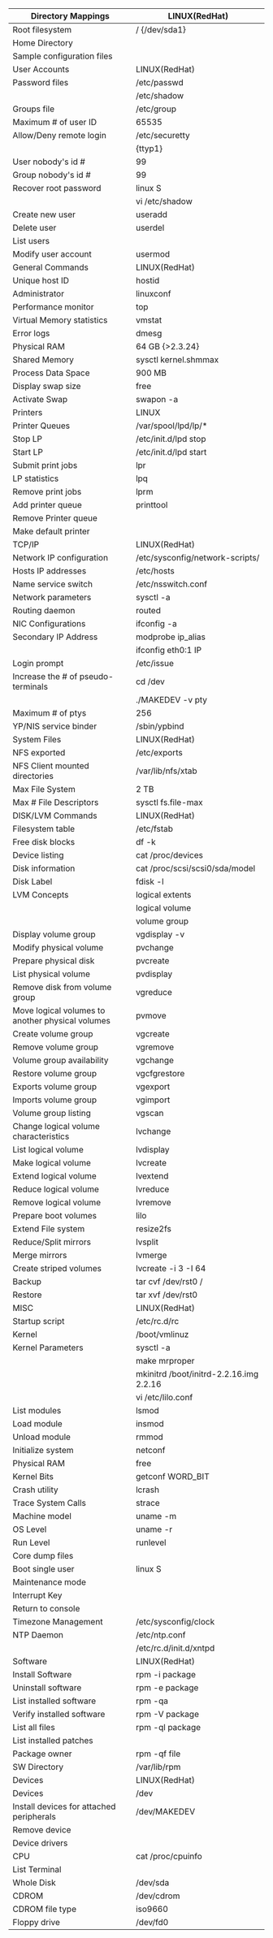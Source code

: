 | Directory Mappings                               | LINUX(RedHat)                           |
|--------------------------------------------------|-----------------------------------------|
| Root filesystem                                  | / {/dev/sda1}                           |
| Home Directory                                   |                                         |
| Sample configuration files                       |                                         |
| User Accounts                                    | LINUX(RedHat)                           |
| Password files                                   | /etc/passwd                             |
|                                                  | /etc/shadow                             |
| Groups file                                      | /etc/group                              |
| Maximum # of user ID                             | 65535                                   |
| Allow/Deny remote login                          | /etc/securetty                          |
|                                                  | {ttyp1}                                 |
| User nobody's id #                               | 99                                      |
| Group nobody's id #                              | 99                                      |
| Recover root password                            | linux S                                 |
|                                                  | vi /etc/shadow                          |
| Create new user                                  | useradd                                 |
| Delete user                                      | userdel                                 |
| List users                                       |                                         |
| Modify user account                              | usermod                                 |
| General Commands                                 | LINUX(RedHat)                           |
| Unique host ID                                   | hostid                                  |
| Administrator                                    | linuxconf                               |
| Performance monitor                              | top                                     |
| Virtual Memory statistics                        | vmstat                                  |
| Error logs                                       | dmesg                                   |
| Physical RAM                                     | 64 GB {>2.3.24}                         |
| Shared Memory                                    | sysctl kernel.shmmax                    |
| Process Data Space                               | 900 MB                                  |
| Display swap size                                | free                                    |
| Activate Swap                                    | swapon -a                               |
| Printers                                         | LINUX                                   |
| Printer Queues                                   | /var/spool/lpd/lp/*                     |
| Stop LP                                          | /etc/init.d/lpd stop                    |
| Start LP                                         | /etc/init.d/lpd start                   |
| Submit print jobs                                | lpr                                     |
| LP statistics                                    | lpq                                     |
| Remove print jobs                                | lprm                                    |
| Add printer queue                                | printtool                               |
| Remove Printer queue                             |                                         |
| Make default printer                             |                                         |
| TCP/IP                                           | LINUX(RedHat)                           |
| Network IP configuration                         | /etc/sysconfig/network-scripts/         |
| Hosts IP addresses                               | /etc/hosts                              |
| Name service switch                              | /etc/nsswitch.conf                      |
| Network parameters                               | sysctl -a | grep net                    |
| Routing daemon                                   | routed                                  |
| NIC Configurations                               | ifconfig -a                             |
| Secondary IP Address                             | modprobe ip_alias                       |
|                                                  | ifconfig eth0:1 IP                      |
| Login prompt                                     | /etc/issue                              |
| Increase the # of pseudo-terminals               | cd /dev                                 |
|                                                  | ./MAKEDEV -v pty                        |
| Maximum # of ptys                                | 256                                     |
| YP/NIS service binder                            | /sbin/ypbind                            |
| System Files                                     | LINUX(RedHat)                           |
| NFS exported                                     | /etc/exports                            |
| NFS Client mounted directories                   | /var/lib/nfs/xtab                       |
| Max File System                                  | 2 TB                                    |
| Max # File Descriptors                           | sysctl fs.file-max                      |
| DISK/LVM Commands                                | LINUX(RedHat)                           |
| Filesystem table                                 | /etc/fstab                              |
| Free disk blocks                                 | df -k                                   |
| Device listing                                   | cat /proc/devices                       |
| Disk information                                 | cat /proc/scsi/scsi0/sda/model          |
| Disk Label                                       | fdisk -l                                |
| LVM Concepts                                     | logical extents                         |
|                                                  | logical volume                          |
|                                                  | volume group                            |
| Display volume group                             | vgdisplay -v                            |
| Modify physical volume                           | pvchange                                |
| Prepare physical disk                            | pvcreate                                |
| List physical volume                             | pvdisplay                               |
| Remove disk from volume group                    | vgreduce                                |
| Move logical volumes to another physical volumes | pvmove                                  |
| Create volume group                              | vgcreate                                |
| Remove volume group                              | vgremove                                |
| Volume group availability                        | vgchange                                |
| Restore volume group                             | vgcfgrestore                            |
| Exports volume group                             | vgexport                                |
| Imports volume group                             | vgimport                                |
| Volume group listing                             | vgscan                                  |
| Change logical volume characteristics            | lvchange                                |
| List logical volume                              | lvdisplay                               |
| Make logical volume                              | lvcreate                                |
| Extend logical volume                            | lvextend                                |
| Reduce logical volume                            | lvreduce                                |
| Remove logical volume                            | lvremove                                |
| Prepare boot volumes                             | lilo                                    |
| Extend File system                               | resize2fs                               |
| Reduce/Split mirrors                             | lvsplit                                 |
| Merge mirrors                                    | lvmerge                                 |
| Create striped volumes                           | lvcreate -i 3 -I 64                     |
| Backup                                           | tar cvf /dev/rst0 /                     |
| Restore                                          | tar xvf /dev/rst0                       |
| MISC                                             | LINUX(RedHat)                           |
| Startup script                                   | /etc/rc.d/rc                            |
| Kernel                                           | /boot/vmlinuz                           |
| Kernel Parameters                                | sysctl -a                               |
|                                                  | make mrproper                           |
|                                                  | mkinitrd /boot/initrd-2.2.16.img 2.2.16 |
|                                                  | vi /etc/lilo.conf                       |
| List modules                                     | lsmod                                   |
| Load module                                      | insmod                                  |
| Unload module                                    | rmmod                                   |
| Initialize system                                | netconf                                 |
| Physical RAM                                     | free                                    |
| Kernel Bits                                      | getconf WORD_BIT                        |
| Crash utility                                    | lcrash                                  |
| Trace System Calls                               | strace                                  |
| Machine model                                    | uname -m                                |
| OS Level                                         | uname -r                                |
| Run Level                                        | runlevel                                |
| Core dump files                                  |                                         |
| Boot single user                                 | linux S                                 |
| Maintenance mode                                 |                                         |
| Interrupt Key                                    |                                         |
| Return to console                                |                                         |
| Timezone Management                              | /etc/sysconfig/clock                    |
| NTP Daemon                                       | /etc/ntp.conf                           |
|                                                  | /etc/rc.d/init.d/xntpd                  |
| Software                                         | LINUX(RedHat)                           |
| Install Software                                 | rpm -i package                          |
| Uninstall software                               | rpm -e package                          |
| List installed software                          | rpm -qa                                 |
| Verify installed software                        | rpm -V package                          |
| List all files                                   | rpm -ql package                         |
| List installed patches                           |                                         |
| Package owner                                    | rpm -qf file                            |
| SW Directory                                     | /var/lib/rpm                            |
| Devices                                          | LINUX(RedHat)                           |
| Devices                                          | /dev                                    |
| Install devices for attached peripherals         | /dev/MAKEDEV                            |
| Remove device                                    |                                         |
| Device drivers                                   |                                         |
| CPU                                              | cat /proc/cpuinfo                       |
| List Terminal                                    |                                         |
| Whole Disk                                       | /dev/sda                                |
| CDROM                                            | /dev/cdrom                              |
| CDROM file type                                  | iso9660                                 |
| Floppy drive                                     | /dev/fd0                                |
